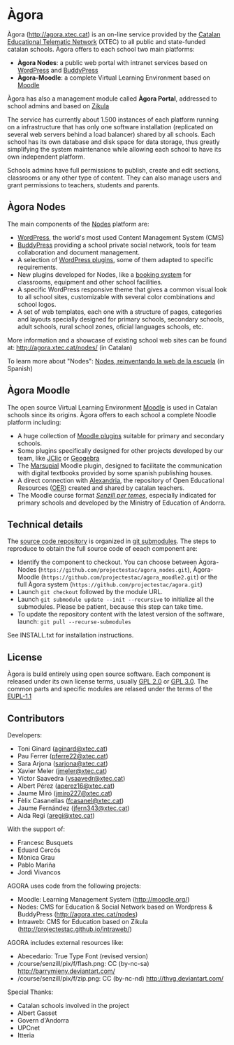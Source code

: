 # Àgora

Àgora (http://agora.xtec.cat) is an on-line service provided by the [Catalan Educational Telematic Network](http://www.xtec.cat) (XTEC) to all public and state-funded catalan schools. Àgora offers to each school two main platforms:

- __Àgora Nodes__: a public web portal with intranet services based on [WordPress](https://wordpress.org/) and [BuddyPress](https://buddypress.org/)
- __Àgora-Moodle__: a complete Virtual Learning Environment based on [Moodle](https://moodle.org/)

Àgora has also a management module called __Àgora Portal__, addressed to school admins and based on [Zikula](https://zikula.org)

The service has currently about 1.500 instances of each platform running on a infrastructure that has only one software installation (replicated on several web servers behind a load balancer) shared by all schools. Each school has its own database and disk space for data storage, thus greatly simplifying the system maintenance while allowing each school to have its own independent platform.

Schools admins have full permissions to publish, create and edit sections, classrooms or any other type of content. They can also manage users and grant permissions to teachers, students and parents.

## Àgora Nodes

The main components of the [Nodes](http://agora.xtec.cat/nodes) platform are:

- [WordPress](https://wordpress.org/), the world's most used Content Management System (CMS)
- [BuddyPress](https://buddypress.org/) providing a school private social network, tools for team collaboration and document management.
- A selection of [WordPress plugins](https://wordpress.org/plugins/), some of them adapted to specific requirements.
- New plugins developed for Nodes, like a [booking system](http://agora.xtec.cat/moodle/moodle/mod/glossary/view.php?id=1741&mode=entry&hook=2601) for classrooms, equipment and other school facilities.
- A specific WordPress responsive theme that gives a common visual look to all school sites, customizable with several color combinations and school logos.
- A set of web templates, each one with a structure of pages, categories and layouts specially designed for primary schools, secondary schools, adult schools, rural school zones, oficial languages schools, etc.

More information and a showcase of existing school web sites can be found at: http://agora.xtec.cat/nodes/ (in Catalan)

To learn more about "Nodes": [Nodes, reinventando la web de la escuela](https://drive.google.com/open?id=0B1Whk6C-0QRaQnh3ZUsyUVA0TFE) (in Spanish)


## Àgora Moodle

The open source Virtual Learning Environment [Moodle](https://moodle.org) is used in Catalan schools since its origins. Àgora offers to each school a complete Noodle platform including:

- A huge collection of [Moodle plugins](https://moodle.org/plugins/) suitable for primary and secondary schools.
- Some plugins specifically designed for other projects developed by our team, like [JClic](https://moodle.org/plugins/mod_jclic) or [Geogebra](https://moodle.org/plugins/mod_geogebra)
- The [Marsupial](https://github.com/projectestac/marsupial) Moodle plugin, designed to facilitate the communication with digital textbooks provided by some spanish publishing houses.
- A direct connection with [Alexandria](https://github.com/projectestac/marsupial), the repository of Open Educational Resources ([OER](https://www.oercommons.org/)) created and shared by catalan teachers.
- The Moodle course format _[Senzill per temes](http://ateneu.xtec.cat/wikiform/wikiexport/cmd/tac/moodle2/b3_cursos/format_senzill)_, especially indicated for primary schools and developed by the Ministry of Education of Andorra.


## Technical details

The [source code repository](https://github.com/projectestac/agora) is organized in [git submodules](https://git-scm.com/book/en/v2/Git-Tools-Submodules). The steps to reproduce to obtain the full source code of eeach component are:

- Identify the component to checkout. You can choose between Àgora-Nodes (`https://github.com/projectestac/agora_nodes.git`), Àgora-Moodle (`https://github.com/projectestac/agora_moodle2.git`) or the full Àgora system (`https://github.com/projectestac/agora.git`)
- Launch `git checkout` followed by the module URL.
- Launch `git submodule update --init --recursive` to initialize all the submodules. Please be patient, because this step can take time.
- To update the repository content with the latest version of the software, launch: `git pull --recurse-submodules`

See INSTALL.txt for installation instructions.


## License

Àgora is build entirely using open source software. Each component is released under its own license terms, usually [GPL 2.0](http://www.gnu.org/licenses/gpl-2.0.txt) or [GPL 3.0](http://www.gnu.org/licenses/gpl-2.0.txt). The common parts and specific modules are relased under the terms of the [EUPL-1.1](https://spdx.org/licenses/EUPL-1.1.html)

## Contributors

Developers:
- Toni Ginard (aginard@xtec.cat)
- Pau Ferrer (pferre22@xtec.cat)
- Sara Arjona (sarjona@xtec.cat)
- Xavier Meler (jmeler@xtec.cat)
- Víctor Saavedra (vsaavedr@xtec.cat)
- Albert Pérez (aperez16@xtec.cat)
- Jaume Miró (jmiro227@xtec.cat)
- Fèlix Casanellas (fcasanel@xtec.cat)
- Jaume Fernández (jfern343@xtec.cat)
- Aida Regi (aregi@xtec.cat)

With the support of:
- Francesc Busquets
- Eduard Cercós
- Mònica Grau
- Pablo Mariña
- Jordi Vivancos
   
AGORA uses code from the following projects:

- Moodle: Learning Management System (http://moodle.org/)
- Nodes: CMS for Education & Social Network based on Wordpress & BuddyPress (http://agora.xtec.cat/nodes)
- Intraweb: CMS for Education based on Zikula (http://projectestac.github.io/intraweb/)


AGORA includes external resources like:

- Abecedario: True Type Font (revised version)
- /course/senzill/pix/f/flash.png: CC (by-nc-sa) http://barrymieny.deviantart.com/
- /course/senzill/pix/f/zip.png: CC (by-nc-nd) http://thvg.deviantart.com/


Special Thanks:
- Catalan schools involved in the project
- Albert Gasset
- Govern d'Andorra 
- UPCnet
- Itteria
